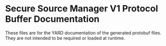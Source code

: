 # Secure Source Manager V1 Protocol Buffer Documentation

These files are for the YARD documentation of the generated protobuf files.
They are not intended to be required or loaded at runtime.
